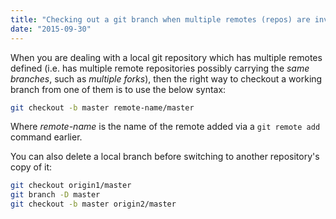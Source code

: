 ```yaml
---
title: "Checking out a git branch when multiple remotes (repos) are involved"
date: "2015-09-30"
---
```


When you are dealing with a local git repository which has multiple remotes defined (i.e. has multiple remote repositories possibly carrying the *same branches*, such as *multiple forks*), then the right way to checkout a working branch from one of them is to use the below syntax:

```bash
git checkout -b master remote-name/master
```

<!--more-->

Where *remote-name* is the name of the remote added via a `git remote add` command earlier.

You can also delete a local branch before switching to another repository's copy of it:

```bash
git checkout origin1/master
git branch -D master
git checkout -b master origin2/master
```
